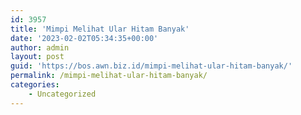 ```yaml
---
id: 3957
title: 'Mimpi Melihat Ular Hitam Banyak'
date: '2023-02-02T05:34:35+00:00'
author: admin
layout: post
guid: 'https://bos.awn.biz.id/mimpi-melihat-ular-hitam-banyak/'
permalink: /mimpi-melihat-ular-hitam-banyak/
categories:
    - Uncategorized
---
```


